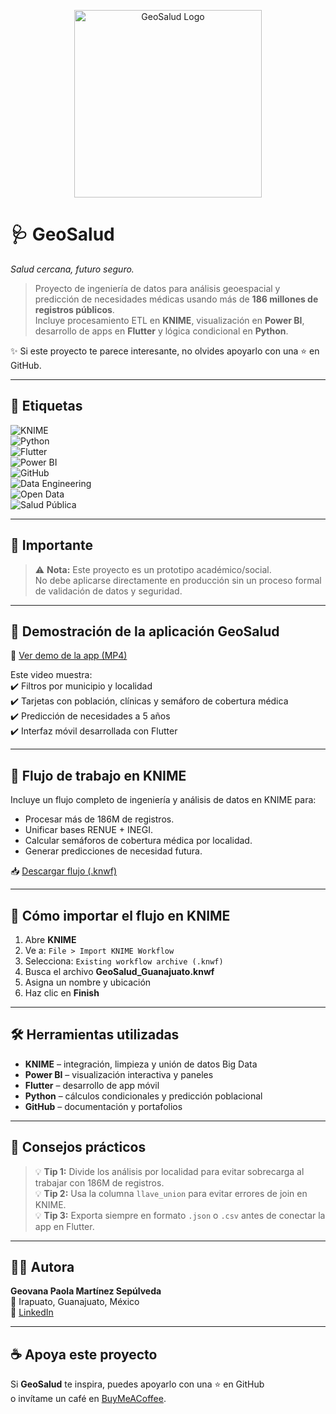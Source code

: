 <p align="center">
  <img src="./activos/d93ca70b-da6a-4d2d-b864-52923585c0ae.jpg" alt="GeoSalud Logo" width="300"/>
</p>

# 🩺 GeoSalud  
*Salud cercana, futuro seguro.*  

> Proyecto de ingeniería de datos para análisis geoespacial y predicción de necesidades médicas usando más de **186 millones de registros públicos**.  
> Incluye procesamiento ETL en **KNIME**, visualización en **Power BI**, desarrollo de apps en **Flutter** y lógica condicional en **Python**.  

✨ Si este proyecto te parece interesante, no olvides apoyarlo con una ⭐ en GitHub.  

---

## 🔖 Etiquetas
![KNIME](https://img.shields.io/badge/KNIME-Data%20Analytics-yellow?logo=knime&logoColor=black)  
![Python](https://img.shields.io/badge/Python-3.x-blue?logo=python&logoColor=white)  
![Flutter](https://img.shields.io/badge/Flutter-Mobile%20App-02569B?logo=flutter&logoColor=white)  
![Power BI](https://img.shields.io/badge/Power%20BI-Visualization-F2C811?logo=powerbi&logoColor=black)  
![GitHub](https://img.shields.io/badge/GitHub-Portfolio-181717?logo=github&logoColor=white)  
![Data Engineering](https://img.shields.io/badge/Data-Engineering-orange)  
![Open Data](https://img.shields.io/badge/Open%20Data-Gov-008000)  
![Salud Pública](https://img.shields.io/badge/Salud-Pública-red)  

---

## 📌 Importante
> ⚠️ **Nota:** Este proyecto es un prototipo académico/social.  
> No debe aplicarse directamente en producción sin un proceso formal de validación de datos y seguridad.  

---

## 🎥 Demostración de la aplicación GeoSalud
🔗 [Ver demo de la app (MP4)](./documentacion/WhatsApp%20Video%202025-07-30%20at%201.57.33%20PM.mp4)  

Este video muestra:  
✔️ Filtros por municipio y localidad  
✔️ Tarjetas con población, clínicas y semáforo de cobertura médica  
✔️ Predicción de necesidades a 5 años  
✔️ Interfaz móvil desarrollada con Flutter  

---

## 🧩 Flujo de trabajo en KNIME
Incluye un flujo completo de ingeniería y análisis de datos en KNIME para:  
- Procesar más de 186M de registros.  
- Unificar bases RENUE + INEGI.  
- Calcular semáforos de cobertura médica por localidad.  
- Generar predicciones de necesidad futura.  

📥 [Descargar flujo (.knwf)](./documentacion/GeoSalud_Guanajuato.knwf)

---

## 🧪 Cómo importar el flujo en KNIME
1. Abre **KNIME**  
2. Ve a: `File > Import KNIME Workflow`  
3. Selecciona: `Existing workflow archive (.knwf)`  
4. Busca el archivo **GeoSalud_Guanajuato.knwf**  
5. Asigna un nombre y ubicación  
6. Haz clic en **Finish**  

---

## 🛠️ Herramientas utilizadas
- **KNIME** – integración, limpieza y unión de datos Big Data  
- **Power BI** – visualización interactiva y paneles  
- **Flutter** – desarrollo de app móvil  
- **Python** – cálculos condicionales y predicción poblacional  
- **GitHub** – documentación y portafolios  

---

## 📌 Consejos prácticos
> 💡 **Tip 1:** Divide los análisis por localidad para evitar sobrecarga al trabajar con 186M de registros.  
> 💡 **Tip 2:** Usa la columna `llave_union` para evitar errores de join en KNIME.  
> 💡 **Tip 3:** Exporta siempre en formato `.json` o `.csv` antes de conectar la app en Flutter.  

---

## 👩‍💻 Autora
**Geovana Paola Martínez Sepúlveda**  
📍 Irapuato, Guanajuato, México  
🔗 [LinkedIn](https://www.linkedin.com/in/geovana-sepulveda/)  

---

## ☕ Apoya este proyecto
Si **GeoSalud** te inspira, puedes apoyarlo con una ⭐ en GitHub  
o invítame un café en [BuyMeACoffee](https://www.buymeacoffee.com/TU_USUARIO).  


